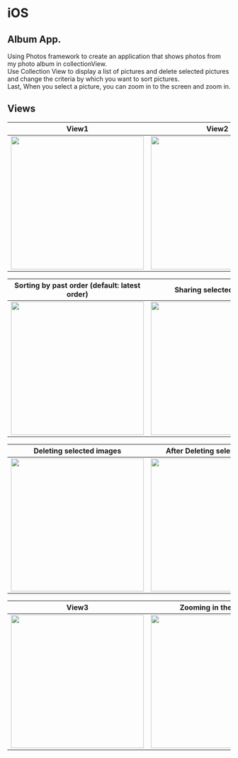 # iOS
## Album App. 

Using Photos framework to create an application that shows photos from my photo album in collectionView.  
Use Collection View to display a list of pictures and delete selected pictures and change the criteria by which you want to sort pictures.  
Last, When you select a picture, you can zoom in to the screen and zoom in.

## Views
| View1                                                                                                                        | View2                                                                                                                        |
|------------------------------------------------------------------------------------------------------------------------------|------------------------------------------------------------------------------------------------------------------------------|
| <img src="https://user-images.githubusercontent.com/51147838/94330343-a8fab480-fffe-11ea-9ffa-a58f713d381e.png" width="300"> | <img src="https://user-images.githubusercontent.com/51147838/94330344-ab5d0e80-fffe-11ea-973c-456a60538a6c.png" width="300"> |

|                                         Sorting by past order (default: latest order)                                        |                                                    Sharing selected imgaes                                                   |
|:----------------------------------------------------------------------------------------------------------------------------:|:----------------------------------------------------------------------------------------------------------------------------:|
| <img src="https://user-images.githubusercontent.com/51147838/94330345-ac8e3b80-fffe-11ea-8a86-4cdde22bf989.png" width="300"> | <img src="https://user-images.githubusercontent.com/51147838/94330349-b3b54980-fffe-11ea-9508-51e99e10dfbb.png" width="300"> |

|                                                   Deleting selected images                                                   |                                                 After Deleting selected image                                                |
|:----------------------------------------------------------------------------------------------------------------------------:|:----------------------------------------------------------------------------------------------------------------------------:|
| <img src="https://user-images.githubusercontent.com/51147838/94330347-ae57ff00-fffe-11ea-94c9-3bb698ec724a.png" width="300"> | <img src="https://user-images.githubusercontent.com/51147838/94330348-b1eb8600-fffe-11ea-83e8-5ecc52693d35.png" width="300"> |


|                                                             View3                                                            |                                                     Zooming in the image                                                     |
|:----------------------------------------------------------------------------------------------------------------------------:|:----------------------------------------------------------------------------------------------------------------------------:|
| <img src="https://user-images.githubusercontent.com/51147838/94330350-b57f0d00-fffe-11ea-9f98-edbf16744ef0.png" width="300"> | <img src="https://user-images.githubusercontent.com/51147838/94330469-fb88a080-ffff-11ea-8e66-5ccd82bb8017.png" width="300"> |
